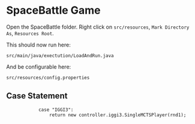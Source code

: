 # SpaceBattle Game

Open the SpaceBattle folder.  Right click on `src/resources`, `Mark Directory As`, `Resources Root`.

This should now run here:
```
src/main/java/exectution/LoadAndRun.java
```

And be configurable here:
```
src/resources/config.properties
```

## Case Statement
```
            case "IGGI3":
                return new controller.iggi3.SingleMCTSPlayer(rnd1);
```
